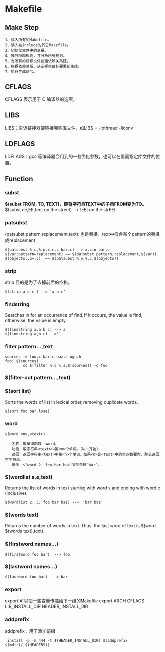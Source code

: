 # Makefile

## Make Step
```
1、读入所有的Makefile。
2、读入被include的其它Makefile。
3、初始化文件中的变量。
4、推导隐晦规则，并分析所有规则。
5、为所有的目标文件创建依赖关系链。
6、根据依赖关系，决定哪些目标要重新生成。
7、执行生成命令。
```

## CFLAGS
CFLAGS 表示用于 C 编译器的选项，

## LIBS
 LIBS：告诉链接器要链接哪些库文件，如LIBS = -lpthread -liconv
 
 ## LDFLAGS
 LDFLAGS：gcc 等编译器会用到的一些优化参数，也可以在里面指定库文件的位置。
 
 ## Function
 
 ###  subst
 **$(subst FROM, TO, TEXT)，即将字符串TEXT中的子串FROM变为TO。**
$(subst ee,EE,feet on the street) --> fEEt on the strEEt
 
 ### patsubst
 
   (patsubst pattern,replacement,text): 也是替换，text中符合某个pattern的替换成replacement
```
$(patsubst %.c,%.o,x.c.c bar.c) --> x.c.o bar.o
$(var:pattern=replacement) == $(patsubst pattern,replacement,$(var))
$(objects:.o=.c)  == $(patsubst %.o,%.c,$(objects))
```
 
 ### strip
 strip 目的是为了去掉前后的空格。
 ```
 $(strip a b c ) --> ‘a b c’
 ```
 ### findstring
 Searches in for an occurrence of find. If it occurs, the value is find; otherwise, the value is empty. 
 ```
$(findstring a,a b c) --> a
$(findstring a,b c) -->''
 ```
### filter pattern…,text

```
sources := foo.c bar.c baz.s ugh.h
foo: $(sources)
        cc $(filter %.c %.s,$(sources)) -o foo
```
### $(filter-out pattern…,text)

### $(sort list)
Sorts the words of list in lexical order, removing duplicate words.   
```
$(sort foo bar lose)
```
 ###  word
 ```
$(word <n>,<text>)

    名称：取单词函数——word。
    功能：取字符串<text>中第<n>个单词。（从一开始）
    返回：返回字符串<text>中第<n>个单词。如果<n>比<text>中的单词数要大，那么返回空字符串。
    示例：$(word 2, foo bar baz)返回值是“bar”。 
 ```
###  $(wordlist s,e,text)
Returns the list of words in text starting with word s and ending with word e (inclusive). 
```
$(wordlist 2, 3, foo bar baz) -->  ‘bar baz’
```
### $(words text)
Returns the number of words in text. Thus, the last word of text is $(word $(words text),text). 

### $(firstword names…)
```
$(firstword foo bar)  --> foo
```
### $(lastword names…)
```
$(lastword foo bar)  --> bar
```

### export
 export 可以把一些变量传递给下一级的Makefile
 export ARCH CFLAGS LIB_INSTALL_DIR HEADER_INSTALL_DIR
 
 ### addprefix
 addprefix：用于添加前缀
 ```
  install -p -m 444 -t $(HEADER_INSTALL_DIR) $(addprefix $(mdir)/,$(HEADERS))
 ```
